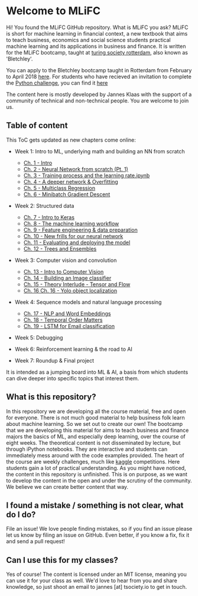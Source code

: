 # Welcome to MLiFC
Hi! You found the MLiFC GitHub repository. What is MLiFC you ask?
MLiFC is short for machine learning in financial context, a new textbook that aims to teach business, economics and social science students practical machine learning and its applications in business and finance. It is written for the MLiFC bootcamp, taught at [turing society rotterdam](http://tsociety.io/), also known as 'Bletchley'. 

You can apply to the Bletchley bootcamp taught in Rotterdam from February to April 2018 [here](https://ai-bootcamp.org). For students who have recieved an invitation to complete the [Python challenge](http://nbviewer.jupyter.org/github/JannesKlaas/MLiFC/blob/master/Admission/BL%20Admission-Empty.ipynb), you can find it [here](http://nbviewer.jupyter.org/github/JannesKlaas/MLiFC/blob/master/Admission/BL%20Admission-Empty.ipynb)

The content here is mostly developed by Jannes Klaas with the support of a community of technical and non-technical people. You are welcome to join us.

## Table of content
This ToC gets updated as new chapters come online:

- Week 1: Intro to ML, underlying math and building an NN from scratch
  - [Ch. 1 - Intro](http://nbviewer.jupyter.org/github/JannesKlaas/MLiFC/blob/master/Week%201/Ch.%201%20-%20Intro.ipynb)
  - [Ch. 2 - Neural Network from scratch (Pt. 1)](http://nbviewer.jupyter.org/github/JannesKlaas/MLiFC/blob/master/Week%201/Ch.%202%20-%20Neural%20Network%20from%20scratch%20%28Pt.%201%29.ipynb)
  - [Ch. 3 - Training process and the learning rate.ipynb](http://nbviewer.jupyter.org/github/JannesKlaas/MLiFC/blob/master/Week%201/Ch.%203%20-%20Training%20process%20and%20the%20learning%20rate.ipynb)
  - [Ch. 4 - A deeper network & Overfitting](http://nbviewer.jupyter.org/github/JannesKlaas/MLiFC/blob/master/Week%201/Ch.%204%20-%20A%20deeper%20network%20%26%20Overfitting.ipynb)
  - [Ch. 5 - Multiclass Regression](http://nbviewer.jupyter.org/github/JannesKlaas/MLiFC/blob/master/Week%201/Ch.%205%20-%20Multiclass%20Regression.ipynb)
  - [Ch. 6 - Minibatch Gradient Descent](http://nbviewer.jupyter.org/github/JannesKlaas/MLiFC/blob/master/Week%201/Ch.%206%20-%20Minibatch%20Gradient%20Descent.ipynb)
  
- Week 2: Structured data
  - [Ch. 7 - Intro to Keras](http://nbviewer.jupyter.org/github/JannesKlaas/MLiFC/blob/master/Week%202/Ch.%207%20-%20Intro%20to%20Keras.ipynb)
  - [Ch. 8 - The machine learning workflow](http://nbviewer.jupyter.org/github/JannesKlaas/MLiFC/blob/master/Week%202/Ch.%208%20-%20The%20machine%20learning%20workflow.ipynb)
  - [Ch. 9 - Feature engineering & data preparation](http://nbviewer.jupyter.org/github/JannesKlaas/MLiFC/blob/master/Week%202/Ch.%209%20-%20Feature%20engineering%20%26%20data%20preparation.ipynb)
  - [Ch. 10 - New frills for our neural network](http://nbviewer.jupyter.org/github/JannesKlaas/MLiFC/blob/master/Week%202/Ch.%2010%20-%20New%20frills%20for%20our%20neural%20network.ipynb)
  - [Ch. 11 - Evaluating and deploying the model](http://nbviewer.jupyter.org/github/JannesKlaas/MLiFC/blob/master/Week%202/Ch.%2011%20-%20Evaluating%20and%20deploying%20the%20model.ipynb)
  - [Ch. 12 - Trees and Ensembles](http://nbviewer.jupyter.org/github/JannesKlaas/MLiFC/blob/master/Week%202/Ch.%2012%20-%20Trees%20and%20Ensembles.ipynb)
- Week 3: Computer vision and convolution
  - [Ch. 13 - Intro to Computer Vision](http://nbviewer.jupyter.org/github/JannesKlaas/MLiFC/blob/master/Week%203/Ch.%2013%20-%20Intro%20to%20Computer%20Vision.ipynb)
  - [Ch. 14 - Building an Image classifier](http://nbviewer.jupyter.org/github/JannesKlaas/MLiFC/blob/master/Week%203/Ch.%2014%20-%20Building%20an%20Image%20classifier.ipynb)
  - [Ch. 15 - Theory Interlude - Tensor and Flow](http://nbviewer.jupyter.org/github/JannesKlaas/MLiFC/blob/master/Week%203/Ch.%2015%20-%20Theory%20Interlude%20-%20Tensor%20and%20Flow.ipynb)
  - [Ch. 16 Ch. 16 - Yolo object localization](http://nbviewer.jupyter.org/github/JannesKlaas/MLiFC/blob/master/Week%203/Ch.%2016%20-%20Yolo%20object%20localization.ipynb)
- Week 4: Sequence models and natural language processing
  - [Ch. 17 - NLP and Word Embeddings](http://nbviewer.jupyter.org/github/JannesKlaas/MLiFC/blob/master/Week%204/Ch.%2017%20-%20NLP%20and%20Word%20Embeddings.ipynb)
  - [Ch. 18 - Temporal Order Matters](http://nbviewer.jupyter.org/github/JannesKlaas/MLiFC/blob/master/Week%204/Ch.%2018%20-%20Temporal%20Order%20Matters.ipynb)
  - [Ch. 19 - LSTM for Email classification](http://nbviewer.jupyter.org/github/JannesKlaas/MLiFC/blob/master/Week%204/Ch.%2019%20-%20LSTM%20for%20Email%20classification.ipynb)
- Week 5: Debugging
- Week 6: Reinforcement learning & the road to AI
- Week 7: Roundup & Final project

It is intended as a jumping board into ML & AI, a basis from which students can dive deeper into specific topics that interest them.

## What is this repository?
In this repository we are developing all the course material, free and open for everyone. There is not much good material to help business folk learn about machine learning. So we set out to create our own!
The bootcamp that we are developing this material for aims to teach business and finance majors the basics of ML, and especially deep learning, over the course of eight weeks. The theoretical content is not disseminated by lecture, but through iPython notebooks. They are interactive and students can immediately mess around with the code examples provided. 
The heart of the course are weekly challenges, much like [kaggle](https://kaggle.com) competitions. Here students gain a lot of practical understanding.
As you might have noticed, the content in this repository is unfinished. This is on purpose, as we want to develop the content in the open and under the scrutiny of the community. We believe we can create better content that way.

## I found a mistake / something is not clear, what do I do?
File an issue! We love people finding mistakes, so if you find an issue please let us know by filing an issue on GitHub. Even better, if you know a fix, fix it and send a pull request!

## Can I use this for my classes?
Yes of course! The content is licensed under an MIT license, meaning you can use it for your class as well. We'd love to hear from you and share knowledge, so just shoot an email to jannes [at] tsociety.io to get in touch.